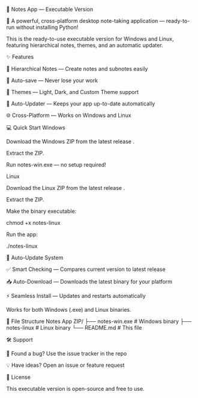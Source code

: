 📝 Notes App — Executable Version

🚀 A powerful, cross-platform desktop note-taking application — ready-to-run without installing Python!

This is the ready-to-use executable version for Windows and Linux, featuring hierarchical notes, themes, and an automatic updater.

✨ Features

🌳 Hierarchical Notes — Create notes and subnotes easily

💾 Auto-save — Never lose your work

🎨 Themes — Light, Dark, and Custom Theme support

🔄 Auto-Updater — Keeps your app up-to-date automatically

🌐 Cross-Platform — Works on Windows and Linux

💻 Quick Start
Windows

Download the Windows ZIP from the latest release
.

Extract the ZIP.

Run notes-win.exe — no setup required!

Linux

Download the Linux ZIP from the latest release
.

Extract the ZIP.

Make the binary executable:

chmod +x notes-linux


Run the app:

./notes-linux

🔄 Auto-Update System

✅ Smart Checking — Compares current version to latest release

📥 Auto-Download — Downloads the latest binary for your platform

⚡ Seamless Install — Updates and restarts automatically

Works for both Windows (.exe) and Linux binaries.

📂 File Structure
Notes App ZIP/
├── notes-win.exe         # Windows binary
├── notes-linux           # Linux binary
└── README.md             # This file

🛠️ Support

🐛 Found a bug? Use the issue tracker in the repo

💡 Have ideas? Open an issue or feature request

📜 License

This executable version is open-source and free to use.